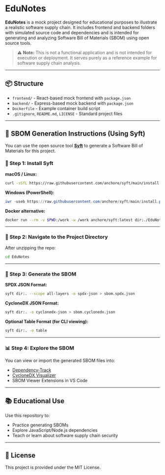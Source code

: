 # EduNotes

**EduNotes** is a mock project designed for educational purposes to illustrate a realistic software supply chain. It includes frontend and backend folders with simulated source code and dependencies and is intended for generating and analyzing Software Bill of Materials (SBOM) using open source tools.

> ⚠️ **Note:** This is not a functional application and is not intended for execution or deployment. It serves purely as a reference example for software supply chain analysis.

---

## 📦 Structure

- `frontend/` - React-based mock frontend with `package.json`
- `backend/` - Express-based mock backend with `package.json`
- `Dockerfile` - Example container build script
- `.gitignore`, `README.md`, `LICENSE` - Standard project files

---

## 🧰 SBOM Generation Instructions (Using Syft)

You can use the open source tool **[Syft](https://github.com/anchore/syft)** to generate a Software Bill of Materials for this project.

### 🔧 Step 1: Install Syft

**macOS / Linux:**
```bash
curl -sSfL https://raw.githubusercontent.com/anchore/syft/main/install.sh | sh -s -- -b /usr/local/bin
```

**Windows (PowerShell):**
```powershell
iwr -useb https://raw.githubusercontent.com/anchore/syft/main/install.ps1 | iex
```

**Docker alternative:**
```bash
docker run --rm -v $PWD:/work -w /work anchore/syft:latest dir:./EduNotes
```

---

### 📁 Step 2: Navigate to the Project Directory

After unzipping the repo:
```bash
cd EduNotes
```

---

### 📝 Step 3: Generate the SBOM

**SPDX JSON Format:**
```bash
syft dir:. --scope all-layers -o spdx-json > sbom.spdx.json
```

**CycloneDX JSON Format:**
```bash
syft dir:. -o cyclonedx-json > sbom.cyclonedx.json
```

**Optional Table Format (for CLI viewing):**
```bash
syft dir:. -o table
```

---

### 📊 Step 4: Explore the SBOM

You can view or import the generated SBOM files into:

- [Dependency-Track](https://dependencytrack.org/)
- [CycloneDX Visualizer](https://cyclonedx.org/tool-center/)
- SBOM Viewer Extensions in VS Code

---

## 📚 Educational Use

Use this repository to:
- Practice generating SBOMs
- Explore JavaScript/Node.js dependencies
- Teach or learn about software supply chain security

---

## 🪪 License

This project is provided under the MIT License.
